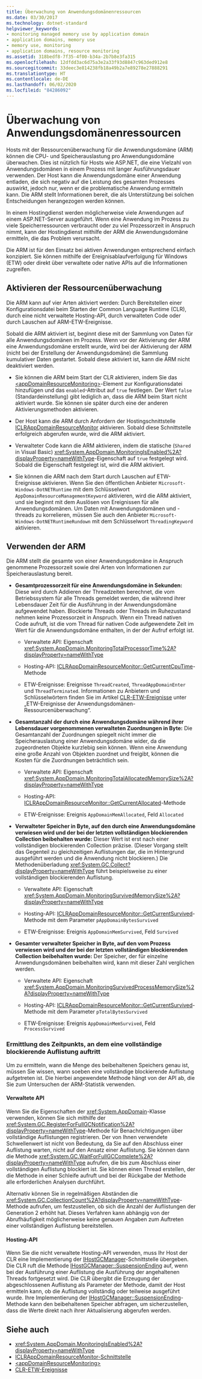 ```yaml
---
title: Überwachung von Anwendungsdomänenressourcen
ms.date: 03/30/2017
ms.technology: dotnet-standard
helpviewer_keywords:
- monitoring managed memory use by application domain
- application domains, memory use
- memory use, monitoring
- application domains, resource monitoring
ms.assetid: 318bedf8-7f35-4f00-b34a-2b7b8e3fa315
ms.openlocfilehash: 12dfdd3ac6d75a3e2a33f93d8847c963ded912e8
ms.sourcegitcommit: 33deec3e814238fb18a49b2a7e89278e27888291
ms.translationtype: HT
ms.contentlocale: de-DE
ms.lasthandoff: 06/02/2020
ms.locfileid: "84286092"
---
```

# <a name="application-domain-resource-monitoring"></a>Überwachung von Anwendungsdomänenressourcen

Hosts mit der Ressourcenüberwachung für die Anwendungsdomäne (ARM) können die CPU- und Speicherauslastung pro Anwendungsdomäne überwachen. Dies ist nützlich für Hosts wie ASP.NET, die eine Vielzahl von Anwendungsdomänen in einem Prozess mit langer Ausführungsdauer verwenden. Der Host kann die Anwendungsdomäne einer Anwendung entladen, die sich negativ auf die Leistung des gesamten Prozesses auswirkt, jedoch nur, wenn er die problematische Anwendung ermitteln kann. Die ARM stellt Informationen bereit, die als Unterstützung bei solchen Entscheidungen herangezogen werden können.

In einem Hostingdienst werden möglicherweise viele Anwendungen auf einem ASP.NET-Server ausgeführt. Wenn eine Anwendung im Prozess zu viele Speicherressourcen verbraucht oder zu viel Prozessorzeit in Anspruch nimmt, kann der Hostingdienst mithilfe der ARM die Anwendungsdomäne ermitteln, die das Problem verursacht.

Die ARM ist für den Einsatz bei aktiven Anwendungen entsprechend einfach konzipiert. Sie können mithilfe der Ereignisablaufverfolgung für Windows (ETW) oder direkt über verwaltete oder native APIs auf die Informationen zugreifen.

## <a name="enabling-resource-monitoring"></a>Aktivieren der Ressourcenüberwachung

Die ARM kann auf vier Arten aktiviert werden: Durch Bereitstellen einer Konfigurationsdatei beim Starten der Common Language Runtime (CLR), durch eine nicht verwaltete Hosting-API, durch verwalteten Code oder durch Lauschen auf ARM-ETW-Ereignisse.

Sobald die ARM aktiviert ist, beginnt diese mit der Sammlung von Daten für alle Anwendungsdomänen im Prozess. Wenn vor der Aktivierung der ARM eine Anwendungsdomäne erstellt wurde, wird bei der Aktivierung der ARM (nicht bei der Erstellung der Anwendungsdomäne) die Sammlung kumulativer Daten gestartet. Sobald diese aktiviert ist, kann die ARM nicht deaktiviert werden.

- Sie können die ARM beim Start der CLR aktivieren, indem Sie das [\<appDomainResourceMonitoring>](../../framework/configure-apps/file-schema/runtime/appdomainresourcemonitoring-element.md)-Element zur Konfigurationsdatei hinzufügen und das `enabled`-Attribut auf `true` festlegen. Der Wert `false` (Standardeinstellung) gibt lediglich an, dass die ARM beim Start nicht aktiviert wurde. Sie können sie später durch eine der anderen Aktivierungsmethoden aktivieren.

- Der Host kann die ARM durch Anfordern der Hostingschnittstelle [ICLRAppDomainResourceMonitor](../../framework/unmanaged-api/hosting/iclrappdomainresourcemonitor-interface.md) aktivieren. Sobald diese Schnittstelle erfolgreich abgerufen wurde, wird die ARM aktiviert.

- Verwalteter Code kann die ARM aktivieren, indem die statische (`Shared` in Visual Basic) <xref:System.AppDomain.MonitoringIsEnabled%2A?displayProperty=nameWithType>-Eigenschaft auf `true` festgelegt wird. Sobald die Eigenschaft festgelegt ist, wird die ARM aktiviert.

- Sie können die ARM nach dem Start durch Lauschen auf ETW-Ereignisse aktivieren. Wenn Sie den öffentlichen Anbieter `Microsoft-Windows-DotNETRuntime` mit dem Schlüsselwort `AppDomainResourceManagementKeyword` aktivieren, wird die ARM aktiviert, und sie beginnt mit dem Auslösen von Ereignissen für alle Anwendungsdomänen. Um Daten mit Anwendungsdomänen und -threads zu korrelieren, müssen Sie auch den Anbieter `Microsoft-Windows-DotNETRuntimeRundown` mit dem Schlüsselwort `ThreadingKeyword` aktivieren.

## <a name="using-arm"></a>Verwenden der ARM

Die ARM stellt die gesamte von einer Anwendungsdomäne in Anspruch genommene Prozessorzeit sowie drei Arten von Informationen zur Speicherauslastung bereit.

- **Gesamtprozessorzeit für eine Anwendungsdomäne in Sekunden:** Diese wird durch Addieren der Threadzeiten berechnet, die vom Betriebssystem für alle Threads gemeldet werden, die während ihrer Lebensdauer Zeit für die Ausführung in der Anwendungsdomäne aufgewendet haben. Blockierte Threads oder Threads im Ruhezustand nehmen keine Prozessorzeit in Anspruch. Wenn ein Thread nativen Code aufruft, ist die vom Thread für nativen Code aufgewendete Zeit im Wert für die Anwendungsdomäne enthalten, in der der Aufruf erfolgt ist.

  - Verwaltete API: Eigenschaft <xref:System.AppDomain.MonitoringTotalProcessorTime%2A?displayProperty=nameWithType>

  - Hosting-API: [ICLRAppDomainResourceMonitor::GetCurrentCpuTime](../../framework/unmanaged-api/hosting/iclrappdomainresourcemonitor-getcurrentcputime-method.md)-Methode

  - ETW-Ereignisse: Ereignisse `ThreadCreated`, `ThreadAppDomainEnter` und `ThreadTerminated`. Informationen zu Anbietern und Schlüsselwörtern finden Sie im Artikel [CLR-ETW-Ereignisse](../../framework/performance/clr-etw-events.md) unter „ETW-Ereignisse der Anwendungsdomänen-Ressourcenüberwachung“.

- **Gesamtanzahl der durch eine Anwendungsdomäne während ihrer Lebensdauer vorgenommenen verwalteten Zuordnungen in Byte:** Die Gesamtanzahl der Zuordnungen spiegelt nicht immer die Speicherauslastung einer Anwendungsdomäne wider, da die zugeordneten Objekte kurzlebig sein können. Wenn eine Anwendung eine große Anzahl von Objekten zuordnet und freigibt, können die Kosten für die Zuordnungen beträchtlich sein.

  - Verwaltete API: Eigenschaft <xref:System.AppDomain.MonitoringTotalAllocatedMemorySize%2A?displayProperty=nameWithType>

  - Hosting-API: [ICLRAppDomainResourceMonitor::GetCurrentAllocated](../../framework/unmanaged-api/hosting/iclrappdomainresourcemonitor-getcurrentallocated-method.md)-Methode

  - ETW-Ereignisse: Ereignis `AppDomainMemAllocated`, Feld `Allocated`

- **Verwalteter Speicher in Byte, auf den durch eine Anwendungsdomäne verwiesen wird und der bei der letzten vollständigen blockierenden Collection beibehalten wurde:** Dieser Wert ist erst nach einer vollständigen blockierenden Collection präzise. (Dieser Vorgang stellt das Gegenteil zu gleichzeitigen Auflistungen dar, die im Hintergrund ausgeführt werden und die Anwendung nicht blockieren.) Die Methodenüberladung <xref:System.GC.Collect?displayProperty=nameWithType> führt beispielsweise zu einer vollständigen blockierenden Auflistung.

  - Verwaltete API: Eigenschaft <xref:System.AppDomain.MonitoringSurvivedMemorySize%2A?displayProperty=nameWithType>

  - Hosting-API: [ICLRAppDomainResourceMonitor::GetCurrentSurvived](../../framework/unmanaged-api/hosting/iclrappdomainresourcemonitor-getcurrentsurvived-method.md)-Methode mit dem Parameter `pAppDomainBytesSurvived`

  - ETW-Ereignisse: Ereignis `AppDomainMemSurvived`, Feld `Survived`

- **Gesamter verwalteter Speicher in Byte, auf den vom Prozess verwiesen wird und der bei der letzten vollständigen blockierenden Collection beibehalten wurde:** Der Speicher, der für einzelne Anwendungsdomänen beibehalten wird, kann mit dieser Zahl verglichen werden.

  - Verwaltete API: Eigenschaft <xref:System.AppDomain.MonitoringSurvivedProcessMemorySize%2A?displayProperty=nameWithType>

  - Hosting-API: [ICLRAppDomainResourceMonitor::GetCurrentSurvived](../../framework/unmanaged-api/hosting/iclrappdomainresourcemonitor-getcurrentsurvived-method.md)-Methode mit dem Parameter `pTotalBytesSurvived`

  - ETW-Ereignisse: Ereignis `AppDomainMemSurvived`, Feld `ProcessSurvived`

### <a name="determining-when-a-full-blocking-collection-occurs"></a>Ermittlung des Zeitpunkts, an dem eine vollständige blockierende Auflistung auftritt

Um zu ermitteln, wann die Menge des beibehaltenen Speichers genau ist, müssen Sie wissen, wann soeben eine vollständige blockierende Auflistung aufgetreten ist. Die hierbei angewendete Methode hängt von der API ab, die Sie zum Untersuchen der ARM-Statistik verwenden.

#### <a name="managed-api"></a>Verwaltete API

Wenn Sie die Eigenschaften der <xref:System.AppDomain>-Klasse verwenden, können Sie sich mithilfe der <xref:System.GC.RegisterForFullGCNotification%2A?displayProperty=nameWithType>-Methode für Benachrichtigungen über vollständige Auflistungen registrieren. Der von Ihnen verwendete Schwellenwert ist nicht von Bedeutung, da Sie auf den Abschluss einer Auflistung warten, nicht auf den Ansatz einer Auflistung. Sie können dann die Methode <xref:System.GC.WaitForFullGCComplete%2A?displayProperty=nameWithType> aufrufen, die bis zum Abschluss einer vollständigen Auflistung blockiert ist. Sie können einen Thread erstellen, der die Methode in einer Schleife aufruft und bei der Rückgabe der Methode alle erforderlichen Analysen durchführt.

Alternativ können Sie in regelmäßigen Abständen die <xref:System.GC.CollectionCount%2A?displayProperty=nameWithType>-Methode aufrufen, um festzustellen, ob sich die Anzahl der Auflistungen der Generation 2 erhöht hat. Dieses Verfahren kann abhängig von der Abrufhäufigkeit möglicherweise keine genauen Angaben zum Auftreten einer vollständigen Auflistung bereitstellen.

#### <a name="hosting-api"></a>Hosting-API

Wenn Sie die nicht verwaltete Hosting-API verwenden, muss Ihr Host der CLR eine Implementierung der [IHostGCManager](../../framework/unmanaged-api/hosting/ihostgcmanager-interface.md)-Schnittstelle übergeben. Die CLR ruft die Methode [IHostGCManager::SuspensionEnding](../../framework/unmanaged-api/hosting/ihostgcmanager-suspensionending-method.md) auf, wenn bei der Ausführung einer Auflistung die Ausführung der angehaltenen Threads fortgesetzt wird. Die CLR übergibt die Erzeugung der abgeschlossenen Auflistung als Parameter der Methode, damit der Host ermitteln kann, ob die Auflistung vollständig oder teilweise ausgeführt wurde. Ihre Implementierung der [IHostGCManager::SuspensionEnding](../../framework/unmanaged-api/hosting/ihostgcmanager-suspensionending-method.md)-Methode kann den beibehaltenen Speicher abfragen, um sicherzustellen, dass die Werte direkt nach ihrer Aktualisierung abgerufen werden.

## <a name="see-also"></a>Siehe auch

- <xref:System.AppDomain.MonitoringIsEnabled%2A?displayProperty=nameWithType>
- [ICLRAppDomainResourceMonitor-Schnittstelle](../../framework/unmanaged-api/hosting/iclrappdomainresourcemonitor-interface.md)
- [\<appDomainResourceMonitoring>](../../framework/configure-apps/file-schema/runtime/appdomainresourcemonitoring-element.md)
- [CLR-ETW-Ereignisse](../../framework/performance/clr-etw-events.md)
